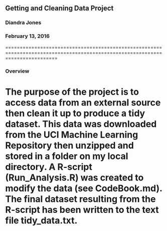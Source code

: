 ## Getting and Cleaning Data Project
### Diandra Jones
### February 13, 2016
==============================================================================================================================

### Overview

The purpose of the project is to access data from an external source then clean it up to produce a tidy dataset. 
This data was downloaded from the UCI Machine Learning Repository then unzipped and stored in a folder on my local directory.
A R-script (Run_Analysis.R) was created to modify the data (see CodeBook.md).
The final dataset resulting from the R-script has been written to the text file tidy_data.txt.
==============================================================================================================================



